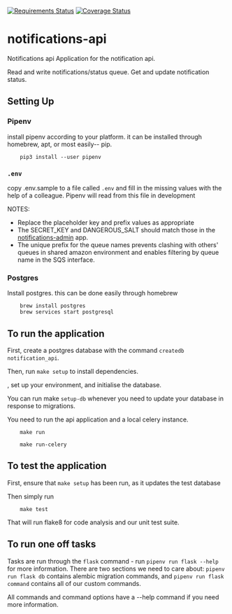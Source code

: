 [![Requirements Status](https://requires.io/github/alphagov/notifications-api/requirements.svg?branch=master)](https://requires.io/github/alphagov/notifications-api/requirements/?branch=master)
[![Coverage Status](https://coveralls.io/repos/alphagov/notifications-api/badge.svg?branch=master&service=github)](https://coveralls.io/github/alphagov/notifications-api?branch=master)

# notifications-api

Notifications api
Application for the notification api.

Read and write notifications/status queue.
Get and update notification status.

## Setting Up

### Pipenv

install pipenv according to your platform. it can be installed through
homebrew, apt, or most easily-- pip.

```shell
    pip3 install --user pipenv
```

### `.env`

copy .env.sample to a file called `.env` and fill in the missing values with the
help of a colleague. Pipenv will read from this file in development

NOTES:

* Replace the placeholder key and prefix values as appropriate
* The SECRET_KEY and DANGEROUS_SALT should match those in the [notifications-admin](https://github.com/alphagov/notifications-admin) app.
* The unique prefix for the queue names prevents clashing with others' queues in shared amazon environment and enables filtering by queue name in the SQS interface.

### Postgres

Install postgres. this can be done easily through homebrew

```shell
    brew install postgres
    brew services start postgresql
```

## To run the application

First, create a postgres database with the command `createdb notification_api`.

Then, run `make setup` to install dependencies.

, set up your environment, and
initialise the database.

You can run make `setup-db` whenever you need to update your database in response
to migrations.

You need to run the api application and a local celery instance.

```shell
    make run
```

```shell
    make run-celery
```

## To test the application

First, ensure that `make setup` has been run, as it updates the test database

Then simply run

```shell
    make test
```

That will run flake8 for code analysis and our unit test suite.

## To run one off tasks

Tasks are run through the `flask` command - run `pipenv run flask --help` for more information. There are two sections we need to
care about: `pipenv run flask db` contains alembic migration commands, and `pipenv run flask command` contains all of our custom commands.

All commands and command options have a --help command if you need more information.
